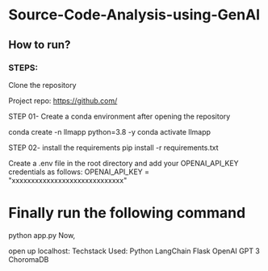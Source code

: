 
 # Source-Code-Analysis-using-GenAI

## How to run?
### STEPS:
Clone the repository

Project repo: https://github.com/

STEP 01- Create a conda environment after opening the repository

conda create -n llmapp python=3.8 -y
conda activate llmapp

STEP 02- install the requirements
pip install -r requirements.txt

Create a .env file in the root directory and add your OPENAI_API_KEY credentials as follows:
OPENAI_API_KEY = "xxxxxxxxxxxxxxxxxxxxxxxxxxxxx"
# Finally run the following command
python app.py
Now,

open up localhost:
Techstack Used:
Python
LangChain
Flask
OpenAI
GPT 3
ChoromaDB

